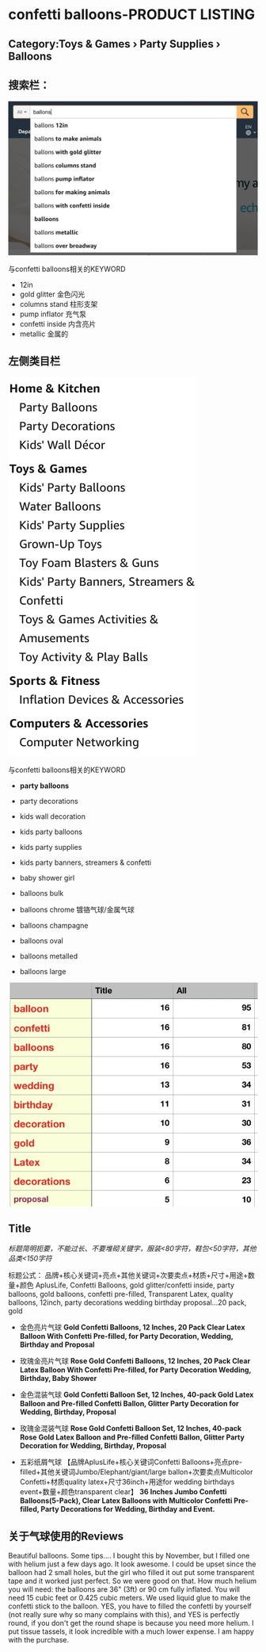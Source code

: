 # confetti balloons-PRODUCT LISTING

## Category:Toys & Games › Party Supplies › Balloons
## 搜索栏：
![](media/15396741046230.jpg)

与confetti balloons相关的KEYWORD
- 12in
- gold glitter 金色闪光
- columns stand 柱形支架
- pump inflator 充气泵
- confetti inside 内含亮片
- metallic 金属的

## 左侧类目栏
![](media/15396745716161.jpg)

与confetti balloons相关的KEYWORD
- **party balloons**
- party decorations
- kids wall decoration
- kids party balloons
- kids party supplies
- kids party banners, streamers & confetti

- baby shower girl
- balloons bulk
- balloons chrome 镀铬气球/金属气球
- balloons champagne
- balloons oval
- balloons metalled
- balloons large

![](media/15396777271993.jpg)


## Title
*标题简明扼要，不能过长、不要堆砌关键字，服装<80字符，鞋包<50字符，其他品类<150字符*

标题公式：
品牌+核心关键词+亮点+其他关键词+次要卖点+材质+尺寸+用途+数量+颜色
AplusLife, Confetti Balloons, gold glitter/confetti inside, party balloons, gold balloons, confetti pre-filled, Transparent Latex, quality balloons, 12inch, party decorations wedding birthday proposal...20 pack, gold

- 金色亮片气球
**Gold Confetti Balloons, 12 Inches, 20 Pack Clear Latex Balloon With Confetti Pre-filled, for Party Decoration, Wedding, Birthday and Proposal**


- 玫瑰金亮片气球
**Rose Gold Confetti Balloons, 12 Inches, 20 Pack Clear Latex Balloon With Confetti Pre-filled, for Party Decoration Wedding, Birthday, Baby Shower**

 
- 金色混装气球
**Gold Confetti Balloon Set, 12 Inches, 40-pack Gold Latex Balloon and Pre-filled Confetti Ballon, Glitter Party Decoration for Wedding, Birthday, Proposal**


- 玫瑰金混装气球
**Rose Gold Confetti Balloon Set, 12 Inches, 40-pack Rose Gold Latex Balloon and Pre-filled Confetti Ballon, Glitter Party Decoration for 
Wedding, Birthday, Proposal**


- 五彩纸屑气球
【品牌AplusLife+核心关键词Confetti Balloons+亮点pre-filled+其他关键词Jumbo/Elephant/giant/large ballon+次要卖点Multicolor Confetti+材质quality latex+尺寸36inch+用途for wedding birthdays event+数量+颜色transparent clear】
**36 Inches Jumbo Confetti Balloons(5-Pack), Clear Latex Balloons with Multicolor Confetti Pre-filled, Party Decorations for Wedding, Birthday and Event.**


## 关于气球使用的Reviews
Beautiful balloons. Some tips....
I bought this by November, but I filled one with helium just a few days ago. It look awesome. I could be upset since the balloon had 2 small holes, but the girl who filled it out put some transparent tape and it worked just perfect. So we were good on that.
How much helium you will need: the balloons are 36" (3ft) or 90 cm fully inflated. You will need 15 cubic feet or 0.425 cubic meters. We used liquid glue to make the confetti stick to the balloon. YES, you have to filled the confetti by yourself (not really sure why so many complains with this), and YES is perfectly round, if you don't get the round shape is because you need more helium. I put tissue tassels, it look incredible with a much lower expense. I am happy with the purchase.


